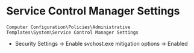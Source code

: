 # Service Control Manager Settings

`Computer Configuration\Policies\Administrative Templates\System\Service Control Manager Settings`

- Security Settings -> Enable svchost.exe mitigation options -> Enabled